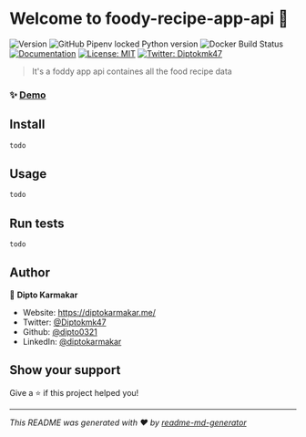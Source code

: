 # Welcome to foody-recipe-app-api 👋
![Version](https://img.shields.io/badge/version-0.1-blue.svg?cacheSeconds=2592000)
![GitHub Pipenv locked Python version](https://img.shields.io/github/pipenv/locked/python-version/dipto0321/foody-recipe-app-api)
![Docker Build Status](https://img.shields.io/docker/build/dipto0321/foody-recipe-app-api)
[![Documentation](https://img.shields.io/badge/documentation-yes-brightgreen.svg)](#)
[![License: MIT](https://img.shields.io/badge/License-MIT-yellow.svg)](LICENSE)
[![Twitter: Diptokmk47](https://img.shields.io/twitter/follow/Diptokmk47.svg?style=social)](https://twitter.com/Diptokmk47)

> It's a foddy app api containes all the food recipe data

### ✨ [Demo](#)

## Install

```sh
todo
```

## Usage

```sh
todo
```

## Run tests

```sh
todo
```

## Author

👤 **Dipto Karmakar**

* Website: https://diptokarmakar.me/
* Twitter: [@Diptokmk47](https://twitter.com/Diptokmk47)
* Github: [@dipto0321](https://github.com/dipto0321)
* LinkedIn: [@diptokarmakar](https://linkedin.com/in/diptokarmakar)

## Show your support

Give a ⭐️ if this project helped you!


***
_This README was generated with ❤️ by [readme-md-generator](https://github.com/kefranabg/readme-md-generator)_
